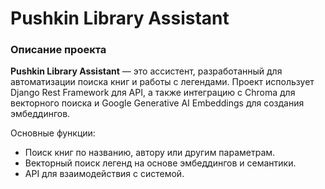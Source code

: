 # Pushkin Library Assistant

### Описание проекта
**Pushkin Library Assistant** — это ассистент, разработанный для автоматизации поиска книг и работы с легендами. Проект использует Django Rest Framework для API, а также интеграцию с Chroma для векторного поиска и Google Generative AI Embeddings для создания эмбеддингов.

Основные функции:
- Поиск книг по названию, автору или другим параметрам.
- Векторный поиск легенд на основе эмбеддингов и семантики.
- API для взаимодействия с системой.